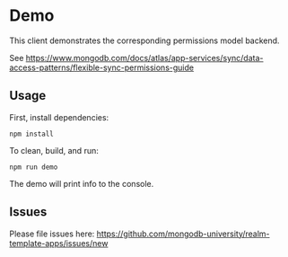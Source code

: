 # Demo

This client demonstrates the corresponding permissions model backend.

See https://www.mongodb.com/docs/atlas/app-services/sync/data-access-patterns/flexible-sync-permissions-guide

## Usage

First, install dependencies:

```
npm install
```

To clean, build, and run:

```
npm run demo
```

The demo will print info to the console.

## Issues

Please file issues here: https://github.com/mongodb-university/realm-template-apps/issues/new
